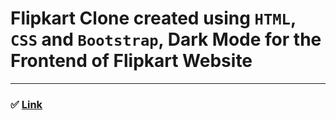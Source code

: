 # Flipkart Clone created using `HTML`, `CSS` and `Bootstrap`, Dark Mode for the Frontend of Flipkart Website 

  ___
  
 ### ✅ [Link](https://anup9148680234.github.io/Flipkart-Clone-DarkMode_website/)
